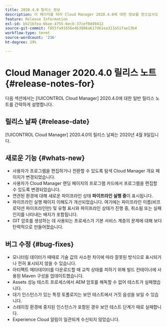 ```yaml
---
title: 2020.4.0 릴리스 정보
description: 이 페이지를 따라 Cloud Manager 2020.4.0에 대한 정보를 얻으십시오
feature: Release Information
exl-id: bb21b7ea-6bae-4755-becb-37cef0d49412
source-git-commit: f855fa91656e4b3806a617d61ea313a51fae13b4
workflow-type: tm+mt
source-wordcount: '236'
ht-degree: 29%

---
```


# Cloud Manager 2020.4.0 릴리스 노트 {#release-notes-for}

다음 섹션에서는 [!UICONTROL Cloud Manager] 2020.4.0에 대한 일반 릴리스 노트를 간략하게 설명합니다.

## 릴리스 날짜 {#release-date}

[!UICONTROL Cloud Manager] 2020.4.0의 릴리스 날짜는 2020년 4월 9일입니다.

## 새로운 기능 {#whats-new}

* 사용자가 프로그램을 편집하거나 전환할 수 있도록 탐색 Cloud Manager 개요 페이지가 변경되었습니다.
* 사용자가 Cloud Manager 랜딩 페이지의 프로그램 카드에서 프로그램을 편집할 수 있도록 변경되었습니다.
* 연관된 환경에 대해 새로운 파이프라인 상태 **파이프라인 실행 중**&#x200B;이 표시됩니다.
* 파이프라인 실행 페이지 이해도가 개선되었습니다. 여기에는 파이프라인 이름(비프로덕션 파이프라인만) 및 유형 표시와 파이프라인 상태가 진행 중, 취소됨 또는 실패인지를 나타내는 배지가 포함됩니다.
* GIT 암호를 생성하는 데 사용되는 프로세스가 기본 서비스 계층의 문제에 대해 보다 탄력적으로 만들어졌습니다.

## 버그 수정 {#bug-fixes}

* 모니터링 데이터가 때때로 기술 값의 사소한 차이에 따라 잘못된 방식으로 표시되거나 전혀 표시되지 않을 수 있습니다.
* 아티팩트 메타데이터를 다운로드할 때 교착 상태를 피하기 위해 빌드 컨테이너에 사용된 Maven 구성을 업데이트했습니다.
* Assets 성능 테스트 프로세스에서 AEM 암호를 해독할 수 없어 테스트가 실패했습니다.
* 대기 인스턴스가 있는 특정 토폴로지는 보안 테스트에서 거짓 음성을 보일 수 있습니다.
* 스테이징 환경에 중지된 인스턴스가 포함된 경우 보안 테스트 단계가 때로 실패합니다.
* Experience Cloud 알림이 일관되게 수신되지 않았습니다.

